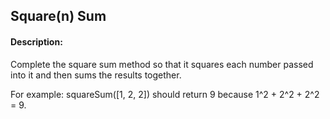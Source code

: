 ## Square(n) Sum

#### Description:

Complete the square sum method so that it squares each number passed into it and then sums the results together.

For example: squareSum([1, 2, 2]) should return 9 because 1^2 + 2^2 + 2^2 = 9.

